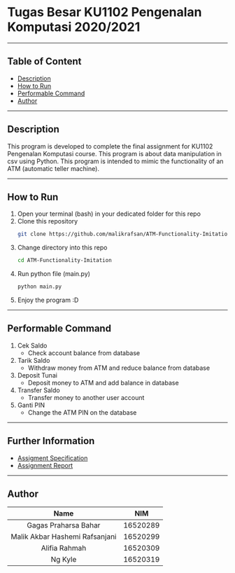 # Tugas Besar KU1102 Pengenalan Komputasi 2020/2021

--- 

## Table of Content
- [Description](#Description)
- [How to Run](#how-to-run)
- [Performable Command](#performable-command)
- [Author](#author)

---

## Description
This program is developed to complete the final assignment for KU1102 Pengenalan Komputasi course. This program is about data manipulation in csv using Python. This program is intended to mimic the functionality of an ATM (automatic teller machine).

---

## How to Run
1. Open your terminal (bash) in your dedicated folder for this repo
2. Clone this repository
    ```sh
    git clone https://github.com/malikrafsan/ATM-Functionality-Imitation.git
    ```
3. Change directory into this repo
    ```sh
    cd ATM-Functionality-Imitation
    ```
4. Run python file (main.py)
    ```sh
    python main.py
    ```
5. Enjoy the program :D

---

## Performable Command
1. Cek Saldo
    - Check account balance from database
2. Tarik Saldo
    - Withdraw money from ATM and reduce balance from database
3. Deposit Tunai
    - Deposit money to ATM and add balance in database
4. Transfer Saldo
    - Transfer money to another user account
5. Ganti PIN
    - Change the ATM PIN on the database

--- 

## Further Information
- [Assigment Specification](Specification\KU1102_TugasBesarI_K23_sem12021.pdf)
- [Assignment Report](Report\Laporan-Tugas-Besar-Pengkom.pdf)

---

## Author
|Name   |NIM   |
|:---:|:---:|
|Gagas Praharsa Bahar|16520289|
|Malik Akbar Hashemi Rafsanjani|16520299|
|Alifia Rahmah|16520309|
|Ng Kyle|16520319|
